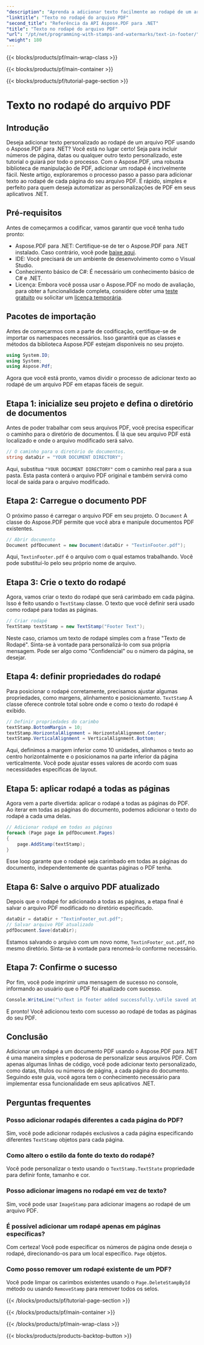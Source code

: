 ```yaml
---
"description": "Aprenda a adicionar texto facilmente ao rodapé de um arquivo PDF usando o Aspose.PDF para .NET. Guia passo a passo incluído para integração perfeita."
"linktitle": "Texto no rodapé do arquivo PDF"
"second_title": "Referência da API Aspose.PDF para .NET"
"title": "Texto no rodapé do arquivo PDF"
"url": "/pt/net/programming-with-stamps-and-watermarks/text-in-footer/"
"weight": 180
---
```


{{< blocks/products/pf/main-wrap-class >}}

{{< blocks/products/pf/main-container >}}

{{< blocks/products/pf/tutorial-page-section >}}

# Texto no rodapé do arquivo PDF

## Introdução

Deseja adicionar texto personalizado ao rodapé de um arquivo PDF usando o Aspose.PDF para .NET? Você está no lugar certo! Seja para incluir números de página, datas ou qualquer outro texto personalizado, este tutorial o guiará por todo o processo. Com o Aspose.PDF, uma robusta biblioteca de manipulação de PDF, adicionar um rodapé é incrivelmente fácil. Neste artigo, exploraremos o processo passo a passo para adicionar texto ao rodapé de cada página do seu arquivo PDF. É rápido, simples e perfeito para quem deseja automatizar as personalizações de PDF em seus aplicativos .NET.


## Pré-requisitos

Antes de começarmos a codificar, vamos garantir que você tenha tudo pronto:

- Aspose.PDF para .NET: Certifique-se de ter o Aspose.PDF para .NET instalado. Caso contrário, você pode [baixe aqui](https://releases.aspose.com/pdf/net/).
- IDE: Você precisará de um ambiente de desenvolvimento como o Visual Studio.
- Conhecimento básico de C#: É necessário um conhecimento básico de C# e .NET.
- Licença: Embora você possa usar o Aspose.PDF no modo de avaliação, para obter a funcionalidade completa, considere obter uma [teste gratuito](https://releases.aspose.com/) ou solicitar um [licença temporária](https://purchase.aspose.com/temporary-license/).

## Pacotes de importação

Antes de começarmos com a parte de codificação, certifique-se de importar os namespaces necessários. Isso garantirá que as classes e métodos da biblioteca Aspose.PDF estejam disponíveis no seu projeto.

```csharp
using System.IO;
using System;
using Aspose.Pdf;
```

Agora que você está pronto, vamos dividir o processo de adicionar texto ao rodapé de um arquivo PDF em etapas fáceis de seguir.

## Etapa 1: inicialize seu projeto e defina o diretório de documentos

Antes de poder trabalhar com seus arquivos PDF, você precisa especificar o caminho para o diretório de documentos. É lá que seu arquivo PDF está localizado e onde o arquivo modificado será salvo.

```csharp
// O caminho para o diretório de documentos.
string dataDir = "YOUR DOCUMENT DIRECTORY";
```

Aqui, substitua `"YOUR DOCUMENT DIRECTORY"` com o caminho real para a sua pasta. Esta pasta conterá o arquivo PDF original e também servirá como local de saída para o arquivo modificado.

## Etapa 2: Carregue o documento PDF

O próximo passo é carregar o arquivo PDF em seu projeto. O `Document` A classe do Aspose.PDF permite que você abra e manipule documentos PDF existentes.

```csharp
// Abrir documento
Document pdfDocument = new Document(dataDir + "TextinFooter.pdf");
```

Aqui, `TextinFooter.pdf` é o arquivo com o qual estamos trabalhando. Você pode substituí-lo pelo seu próprio nome de arquivo.

## Etapa 3: Crie o texto do rodapé

Agora, vamos criar o texto do rodapé que será carimbado em cada página. Isso é feito usando o `TextStamp` classe. O texto que você definir será usado como rodapé para todas as páginas.

```csharp
// Criar rodapé
TextStamp textStamp = new TextStamp("Footer Text");
```

Neste caso, criamos um texto de rodapé simples com a frase "Texto de Rodapé". Sinta-se à vontade para personalizá-lo com sua própria mensagem. Pode ser algo como "Confidencial" ou o número da página, se desejar.

## Etapa 4: definir propriedades do rodapé

Para posicionar o rodapé corretamente, precisamos ajustar algumas propriedades, como margens, alinhamento e posicionamento. `TextStamp` A classe oferece controle total sobre onde e como o texto do rodapé é exibido.

```csharp
// Definir propriedades do carimbo
textStamp.BottomMargin = 10;
textStamp.HorizontalAlignment = HorizontalAlignment.Center;
textStamp.VerticalAlignment = VerticalAlignment.Bottom;
```

Aqui, definimos a margem inferior como 10 unidades, alinhamos o texto ao centro horizontalmente e o posicionamos na parte inferior da página verticalmente. Você pode ajustar esses valores de acordo com suas necessidades específicas de layout.

## Etapa 5: aplicar rodapé a todas as páginas

Agora vem a parte divertida: aplicar o rodapé a todas as páginas do PDF. Ao iterar em todas as páginas do documento, podemos adicionar o texto do rodapé a cada uma delas.

```csharp
// Adicionar rodapé em todas as páginas
foreach (Page page in pdfDocument.Pages)
{
    page.AddStamp(textStamp);
}
```

Esse loop garante que o rodapé seja carimbado em todas as páginas do documento, independentemente de quantas páginas o PDF tenha.

## Etapa 6: Salve o arquivo PDF atualizado

Depois que o rodapé for adicionado a todas as páginas, a etapa final é salvar o arquivo PDF modificado no diretório especificado.

```csharp
dataDir = dataDir + "TextinFooter_out.pdf";
// Salvar arquivo PDF atualizado
pdfDocument.Save(dataDir);
```

Estamos salvando o arquivo com um novo nome, `TextinFooter_out.pdf`, no mesmo diretório. Sinta-se à vontade para renomeá-lo conforme necessário.

## Etapa 7: Confirme o sucesso

Por fim, você pode imprimir uma mensagem de sucesso no console, informando ao usuário que o PDF foi atualizado com sucesso.

```csharp
Console.WriteLine("\nText in footer added successfully.\nFile saved at " + dataDir);
```

E pronto! Você adicionou texto com sucesso ao rodapé de todas as páginas do seu PDF.

## Conclusão

Adicionar um rodapé a um documento PDF usando o Aspose.PDF para .NET é uma maneira simples e poderosa de personalizar seus arquivos PDF. Com apenas algumas linhas de código, você pode adicionar texto personalizado, como datas, títulos ou números de página, a cada página do documento. Seguindo este guia, você agora tem o conhecimento necessário para implementar essa funcionalidade em seus aplicativos .NET.

## Perguntas frequentes

### Posso adicionar rodapés diferentes a cada página do PDF?  
Sim, você pode adicionar rodapés exclusivos a cada página especificando diferentes `TextStamp` objetos para cada página.

### Como altero o estilo da fonte do texto do rodapé?  
Você pode personalizar o texto usando o `TextStamp.TextState` propriedade para definir fonte, tamanho e cor.

### Posso adicionar imagens no rodapé em vez de texto?  
Sim, você pode usar `ImageStamp` para adicionar imagens ao rodapé de um arquivo PDF.

### É possível adicionar um rodapé apenas em páginas específicas?  
Com certeza! Você pode especificar os números de página onde deseja o rodapé, direcionando-os para um local específico. `Page` objetos.

### Como posso remover um rodapé existente de um PDF?  
Você pode limpar os carimbos existentes usando o `Page.DeleteStampById` método ou usando `RemoveStamp` para remover todos os selos.

{{< /blocks/products/pf/tutorial-page-section >}}

{{< /blocks/products/pf/main-container >}}

{{< /blocks/products/pf/main-wrap-class >}}

{{< blocks/products/products-backtop-button >}}